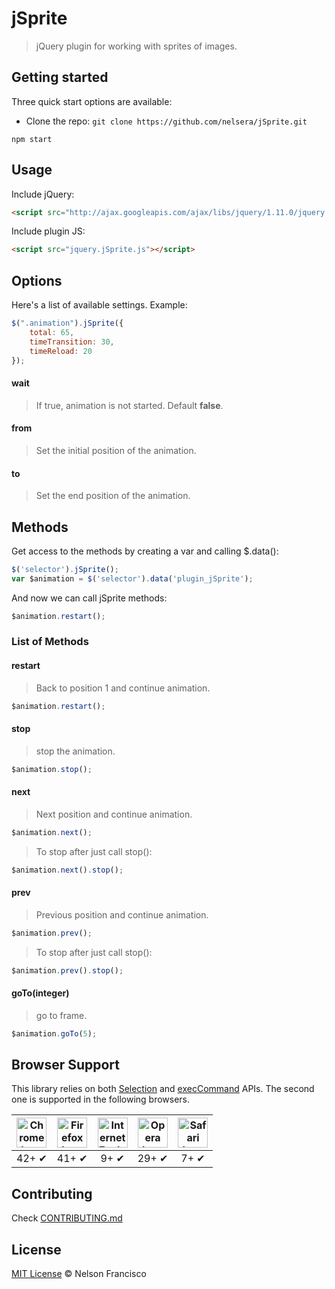 # jSprite

> jQuery plugin for working with sprites of images.

## Getting started

Three quick start options are available:

* Clone the repo: `git clone https://github.com/nelsera/jSprite.git`

`npm start`


## Usage

Include jQuery:

```html
<script src="http://ajax.googleapis.com/ajax/libs/jquery/1.11.0/jquery.min.js"></script>
```

Include plugin JS:

```html
<script src="jquery.jSprite.js"></script>
```

## Options

Here's a list of available settings. Example:

```javascript
$(".animation").jSprite({
    total: 65,
    timeTransition: 30,
    timeReload: 20
});
```

#### wait
> If true, animation is not started. Default <b>false</b>.

#### from
> Set the initial position of the animation.

#### to
> Set the end position of the animation.


## Methods

Get access to the methods by creating a var and calling $.data():

```javascript
$('selector').jSprite();
var $animation = $('selector').data('plugin_jSprite');
```

And now we can call jSprite methods:

```javascript
$animation.restart();
```

### List of Methods

#### restart
> Back to position 1 and continue animation.
```javascript
$animation.restart();
```

#### stop
> stop the animation.
```javascript
$animation.stop();
```

#### next
> Next position and continue animation.
```javascript
$animation.next();
```
> To stop after just call stop():
```javascript
$animation.next().stop();
```

#### prev
> Previous position and continue animation.
```javascript
$animation.prev();
```
> To stop after just call stop():
```javascript
$animation.prev().stop();
```

#### goTo(integer)
> go to frame.
```javascript
$animation.goTo(5);
```

## Browser Support

This library relies on both [Selection](https://developer.mozilla.org/en-US/docs/Web/API/Selection) and [execCommand](https://developer.mozilla.org/en-US/docs/Web/API/Document/execCommand) APIs. The second one is supported in the following browsers.

| <img src="https://raw.github.com/alrra/browser-logos/master/chrome/chrome_48x48.png" width="48px" height="48px" alt="Chrome logo"> | <img src="https://raw.github.com/alrra/browser-logos/master/firefox/firefox_48x48.png" width="48px" height="48px" alt="Firefox logo"> | <img src="https://raw.github.com/alrra/browser-logos/master/internet-explorer/internet-explorer_48x48.png" width="48px" height="48px" alt="Internet Explorer logo"> | <img src="https://raw.github.com/alrra/browser-logos/master/opera/opera_48x48.png" width="48px" height="48px" alt="Opera logo"> | <img src="https://raw.github.com/alrra/browser-logos/master/safari/safari_48x48.png" width="48px" height="48px" alt="Safari logo"> |
|:---:|:---:|:---:|:---:|:---:|
| 42+ ✔ | 41+ ✔ | 9+ ✔ | 29+ ✔ | 7+ ✔ |

## Contributing

Check [CONTRIBUTING.md](https://github.com/nelsera/jSprite/blob/master/CONTRIBUTING.md)

## License

[MIT License](http://nelsonfrancisco.mit-license.org/) © Nelson Francisco
